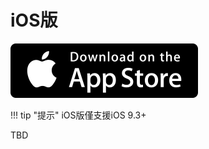 # iOS版

[![iOS app store](img/apple-app-store.png)](https://itunes.apple.com/us/app/plex/id383457673?mt=8)

!!! tip "提示"
    iOS版僅支援iOS 9.3+

TBD